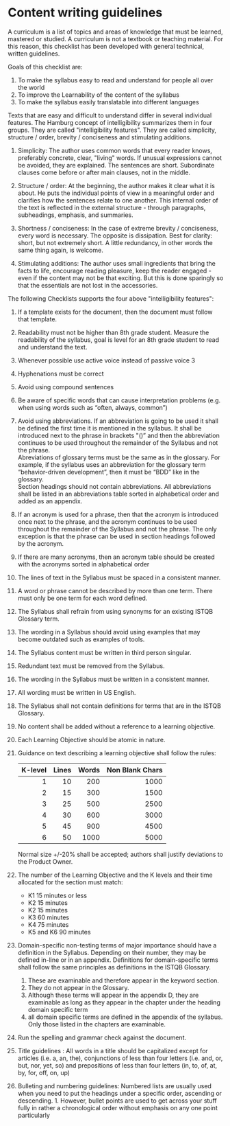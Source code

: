 # Content writing guidelines

A curriculum is a list of topics and areas of knowledge that must be learned, mastered or studied. A curriculum is not a textbook or teaching material. For this reason, this checklist has been developed with general technical, written guidelines.

Goals of this checklist are:

1. To make the syllabus easy to read and understand for people all over the world
2. To improve the Learnability of the content of the syllabus
3. To make the syllabus easily translatable into different languages

Texts that are easy and difficult to understand differ in several individual features. The Hamburg concept of intelligibility summarizes them in four groups. They are called "intelligibility features". They are called simplicity, structure / order, brevity / conciseness and stimulating additions.

1. Simplicity: The author uses common words that every reader knows, preferably concrete, clear, "living" words. If unusual expressions cannot be avoided, they are explained. The sentences are short. Subordinate clauses come before or after main clauses, not in the middle.

2. Structure / order: At the beginning, the author makes it clear what it is about. He puts the individual points of view in a meaningful order and clarifies how the sentences relate to one another. This internal order of the text is reflected in the external structure - through paragraphs, subheadings, emphasis, and summaries.

3. Shortness / conciseness: In the case of extreme brevity / conciseness, every word is necessary. The opposite is dissipation. Best for clarity: short, but not extremely short. A little redundancy, in other words the same thing again, is welcome.

4. Stimulating additions: The author uses small ingredients that bring the facts to life, encourage reading pleasure, keep the reader engaged - even if the content may not be that exciting. But this is done sparingly so that the essentials are not lost in the accessories.


The following Checklists supports the four above "intelligibility features":

1.  If a template exists for the document, then the document must follow that template. 
1.  Readability must not be higher than 8th grade student. Measure the readability of the syllabus, goal is level for an 8th grade student to read and understand the text.
1.  Whenever possible use active voice instead of  passive voice	3	
1.  Hyphenations must be correct
1.  Avoid using compound sentences
1.  Be aware of specific words that can cause interpretation problems (e.g. when using words such as “often, always, common”)
1.  Avoid using abbreviations. If an abbreviation is going to be used it shall be defined the first time it is mentioned in the syllabus. It shall be introduced next to the phrase in brackets "()” and then the abbreviation continues to be used throughout the remainder of the Syllabus and not the phrase.  
    Abreviations of glossary terms must be the same as in the glossary. For example, if the syllabus uses an abbreviation for the glossary term “behavior-driven development”, then it must be “BDD” like in the glossary.  
    Section headings should not contain abbreviations. 
    All abbreviations shall be listed in an abbreviations table sorted in alphabetical order and added as an appendix.
1.  If an acronym is used for a phrase, then that the acronym is introduced once next to the phrase, and the acronym continues to be used throughout the remainder of the Syllabus and not the phrase.  The only exception is that the phrase can be used in section headings followed by the acronym.  
1.  If there are many acronyms, then an acronym table should be created with the acronyms sorted in alphabetical order
1.  The lines of text in the Syllabus must be spaced in a consistent manner.
1.  A word or phrase cannot be described by more than one term.  There must only be one term for each word defined.
1.  The Syllabus shall refrain from using synonyms for an existing ISTQB Glossary term. 
1.  The wording in a Syllabus should avoid using examples that may become outdated such as examples of tools. 
1.  The Syllabus content must be written in third person singular.  
1.  Redundant text must be removed from the Syllabus.
1.  The wording in the Syllabus must be written in a consistent manner.
1.  All wording must be written in US English.
1.  The Syllabus shall not contain definitions for terms that are in the ISTQB Glossary.
1.  No content shall be added without a reference to a learning objective.
1.  Each Learning Objective should be atomic in nature.
1.  Guidance on text describing a learning objective shall follow the rules:
    
    | K-level | Lines | Words | Non Blank Chars |
    |--------:|------:|------:|--------:|
    | 1       | 10    |  200  | 1000 |
    | 2       | 15    |  300  | 1500 |
    | 3       | 25    |  500  | 2500 |
    | 4       | 30    |  600  | 3000 |
    | 5       | 45    |  900  | 4500 |
    | 6       | 50    | 1000  | 5000 |
    
    Normal size +/-20% shall be accepted; authors shall justify deviations to the Product Owner.
1.  The number of the Learning Objective and the K levels and their time allocated for the section must match: 
    * K1 15 minutes or less 
    * K2 15 minutes 
    * K2 15 minutes 
    * K3 60 minutes 
    * K4 75 minutes 
    * K5 and K6 90 minutes
1.  Domain-specific non-testing terms of major importance should have a definition in the Syllabus. Depending on their number, they may be defined in-line or in an appendix. Definitions for domain-specific terms shall follow the same principles as definitions in the ISTQB Glossary.
    1.  These are examinable and therefore appear in the keyword section. 
    1.  They do not appear in the Glossary.
    1.  Although these terms will appear in the appendix D, they are examinable as long as they appear in the chapter under the heading domain specific term
    1.  all domain specific terms are defined in the appendix of the syllabus. Only those listed in the chapters are examinable. 
1.  Run the spelling and grammar check against the document. 
1.  Title guidelines : All words in a title should be capitalized except for articles (i.e. a, an, the), conjunctions of less than four letters (i.e. and, or, but, nor, yet, so) and prepositions of less than four letters (in, to, of, at, by, for, off, on, up)
1.  Bulleting and numbering guidelines: Numbered lists are usually used when you need to put the headings under a specific order, ascending or descending. 1.  However, bullet points are used to get across your stuff fully in rather a chronological order without emphasis on any one point particularly



